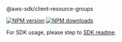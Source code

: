 @aws-sdk/client-resource-groups

[![NPM version](https://img.shields.io/npm/v/@aws-sdk/client-resource-groups/beta.svg)](https://www.npmjs.com/package/@aws-sdk/client-resource-groups)
[![NPM downloads](https://img.shields.io/npm/dm/@aws-sdk/client-resource-groups.svg)](https://www.npmjs.com/package/@aws-sdk/client-resource-groups)

For SDK usage, please step to [SDK readme](https://github.com/aws/aws-sdk-js-v3).

